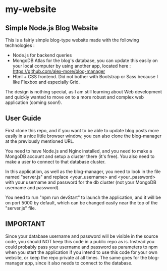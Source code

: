 # my-website

## Simple Node.js Blog Website

This is a fairly simple blog-type website made with the following technologies : 

- Node.js for backend queries
- MongoDB Atlas for the blog's database, you can update this easily on your local computer by using another app, located here : https://github.com/alex-more/blog-manager
- Html + CSS frontend. Did not bother with Bootstrap or Sass because I like Flexbox and especially Grid.

The design is nothing special, as I am still learning about Web development and quickly wanted to move on to a more robust and complex web application (coming soon!).

## User Guide

First clone this repo, and if you want to be able to update blog posts more easily in a nice little browser window, you can also clone the blog-manager at the previously mentioned URL.

You need to have Node.js and Nginx installed, and you need to make a MongoDB account and setup a cluster there (it's free). You also need to make a user to connect to that database cluster.

In this application, as well as the blog-manager, you need to look in the file named "server.js" and replace <your_username> and <your_password> with your username and password for the db cluster (not your MongoDB username and password).

You need to run "npm run devStart" to launch the application, and it will be on port 5000 by default, which can be changed easily near the top of the "server.js" file.

## IMPORTANT 
Since your database username and password will be visible in the source code, you should NOT keep this code in a public repo as is. Instead you could probably pass your username and password as parameters to npm when you start the application if you intend to use this code for your own website, or keep the repo private at all times. The same goes for the blog-manager app, since it also needs to connect to the database.

